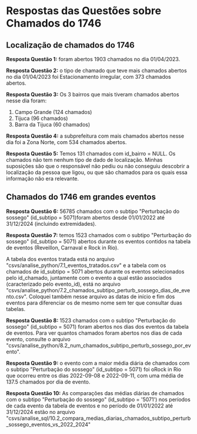# Respostas das Questões sobre Chamados do 1746

## Localização de chamados do 1746

**Resposta Questão 1:** foram abertos 1903 chamados no dia 01/04/2023.

**Resposta Questão 2:** o tipo de chamado que teve mais chamados abertos no dia 01/04/2023 foi Estacionamento irregular, com 373 chamados abertos.

**Resposta Questão 3:** Os 3 bairros que mais tiveram chamados abertos nesse dia foram:
1. Campo Grande (124 chamados)
2. Tijuca (96 chamados)
3. Barra da Tijuca (60 chamados)

**Resposta Questão 4:** a subprefeitura com mais chamados abertos nesse dia foi a Zona Norte, com 534 chamados abertos.

**Resposta Questão 5:** Temos 131 chamados com id_bairro = NULL. Os chamados não tem nenhum tipo de dado de localização.
Minhas suposições são que o responsável não pediu ou não conseguiu descobrir a localização da pessoa que ligou, ou que são chamados para os quais essa informação não era relevante.

## Chamados do 1746 em grandes eventos

**Resposta Questão 6:** 56785 chamados com o subtipo "Perturbação do sossego" (id_subtipo = 5071)foram abertos desde 01/01/2022 até 31/12/2024 (incluindo extremidades).

**Resposta Questão 7:** temos 1523 chamados com o subtipo "Perturbação do sossego" (id_subtipo = 5071) abertos durante os eventos contidos na tabela de eventos (Reveillon, Carnaval e Rock in Rio).

A tabela dos eventos tratada está no arquivo "csvs/analise_python/7.1_eventos_tratados.csv" e a tabela com os chamados de id_subtipo = 5071 abertos durante os eventos selecionados pelo id_chamado, juntamente com o evento a qual estão associados (caracterizado pelo evento_id), está no arquivo "csvs/analise_python/7.2_chamados_subtipo_perturb_sossego_dias_de_evento.csv". Coloquei também nesse arquivo as datas de início e fim dos eventos para diferenciar os de mesmo nome sem ter que consultar duas tabelas.

**Resposta Questão 8:** 1523 chamados com o subtipo "Perturbação do sossego" (id_subtipo = 5071) foram abertos nos dias dos eventos da tabela de eventos.
Para ver quantos chamados foram abertos nos dias de cada evento, consulte o arquivo "csvs/analise_python/8.2_num_chamados_subtipo_perturb_sossego_por_evento".

**Resposta Questão 9:** o evento com a maior média diária de chamados com o subtipo "Perturbação do sossego" (id_subtipo = 5071) foi oRock in Rio que ocorreu entre os dias 2022-09-08 e 2022-09-11, com uma média de 137.5 chamados por dia de evento.

**Resposta Questão 10:** As comparações das médias diárias de chamados com o subtipo "Perturbação do sossego" (id_subtipo = '5071') nos períodos de cada evento da tabela de eventos e no período de 01/01/2022 até 31/12/2024 estão no arquivo "csvs/analise_sql/10.2_compara_medias_diarias_chamados_subtipo_perturb_sossego_eventos_vs_2022_2024"